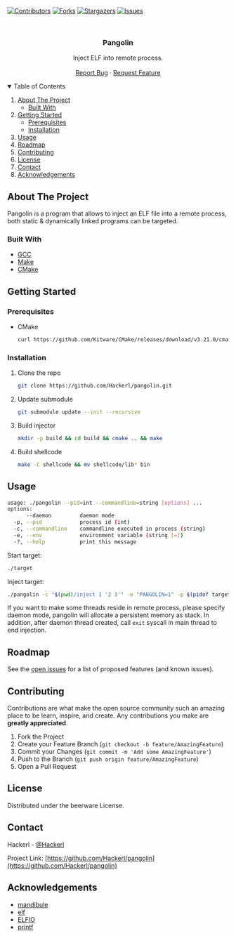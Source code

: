 <!-- PROJECT SHIELDS -->
<!--
*** I'm using markdown "reference style" links for readability.
*** Reference links are enclosed in brackets [ ] instead of parentheses ( ).
*** See the bottom of this document for the declaration of the reference variables
*** for contributors-url, forks-url, etc. This is an optional, concise syntax you may use.
*** https://www.markdownguide.org/basic-syntax/#reference-style-links
-->
[![Contributors][contributors-shield]][contributors-url]
[![Forks][forks-shield]][forks-url]
[![Stargazers][stars-shield]][stars-url]
[![Issues][issues-shield]][issues-url]



<!-- PROJECT LOGO -->
<br />
<p align="center">
  <h3 align="center">Pangolin</h3>

  <p align="center">
    Inject ELF into remote process.
    <br />
    <br />
    <a href="https://github.com/Hackerl/pangolin/issues">Report Bug</a>
    ·
    <a href="https://github.com/Hackerl/pangolin/issues">Request Feature</a>
  </p>
</p>



<!-- TABLE OF CONTENTS -->
<details open="open">
  <summary>Table of Contents</summary>
  <ol>
    <li>
      <a href="#about-the-project">About The Project</a>
      <ul>
        <li><a href="#built-with">Built With</a></li>
      </ul>
    </li>
    <li>
      <a href="#getting-started">Getting Started</a>
      <ul>
        <li><a href="#prerequisites">Prerequisites</a></li>
        <li><a href="#installation">Installation</a></li>
      </ul>
    </li>
    <li><a href="#usage">Usage</a></li>
    <li><a href="#roadmap">Roadmap</a></li>
    <li><a href="#contributing">Contributing</a></li>
    <li><a href="#license">License</a></li>
    <li><a href="#contact">Contact</a></li>
    <li><a href="#acknowledgements">Acknowledgements</a></li>
  </ol>
</details>



<!-- ABOUT THE PROJECT -->
## About The Project

Pangolin is a program that allows to inject an ELF file into a remote process, both static & dynamically linked programs can be targeted.

### Built With

* [GCC](https://gcc.gnu.org)
* [Make](https://www.gnu.org/software/make)
* [CMake](https://cmake.org)



<!-- GETTING STARTED -->
## Getting Started

### Prerequisites

* CMake
  ```sh
  curl https://github.com/Kitware/CMake/releases/download/v3.21.0/cmake-3.21.0-linux-x86_64.sh | sh
  ```

### Installation

1. Clone the repo
   ```sh
   git clone https://github.com/Hackerl/pangolin.git
   ```
2. Update submodule
   ```sh
   git submodule update --init --recursive
   ```
3. Build injector
   ```sh
   mkdir -p build && cd build && cmake .. && make
   ```
4. Build shellcode
   ```sh
   make -C shellcode && mv shellcode/lib* bin
   ```



<!-- USAGE EXAMPLES -->
## Usage

```sh
usage: ./pangolin --pid=int --commandline=string [options] ...
options:
      --daemon         daemon mode
  -p, --pid            process id (int)
  -c, --commandline    commandline executed in process (string)
  -e, --env            environment variable (string [=])
  -?, --help           print this message
```

Start target:
```sh
./target
```

Inject target:
```sh
./pangolin -c "$(pwd)/inject 1 '2 3'" -e "PANGOLIN=1" -p $(pidof target)
```

If you want to make some threads reside in remote process, please specify daemon mode, pangolin will allocate a persistent memory as stack. In addition, after daemon thread created, call ```exit``` syscall in main thread to end injection.



<!-- ROADMAP -->
## Roadmap

See the [open issues](https://github.com/Hackerl/pangolin/issues) for a list of proposed features (and known issues).



<!-- CONTRIBUTING -->
## Contributing

Contributions are what make the open source community such an amazing place to be learn, inspire, and create. Any contributions you make are **greatly appreciated**.

1. Fork the Project
2. Create your Feature Branch (`git checkout -b feature/AmazingFeature`)
3. Commit your Changes (`git commit -m 'Add some AmazingFeature'`)
4. Push to the Branch (`git push origin feature/AmazingFeature`)
5. Open a Pull Request



<!-- LICENSE -->
## License

Distributed under the beerware License.



<!-- CONTACT -->
## Contact

Hackerl - [@Hackerl](https://github.com/Hackerl)

Project Link: [https://github.com/Hackerl/pangolin](https://github.com/Hackerl/pangolin)



<!-- ACKNOWLEDGEMENTS -->
## Acknowledgements
* [mandibule](https://github.com/ixty/mandibule)
* [elf](https://github.com/MikhailProg/elf)
* [ELFIO](https://github.com/serge1/ELFIO)
* [printf](https://github.com/mpaland/printf)



<!-- MARKDOWN LINKS & IMAGES -->
<!-- https://www.markdownguide.org/basic-syntax/#reference-style-links -->
[contributors-shield]: https://img.shields.io/github/contributors/Hackerl/pangolin.svg?style=for-the-badge
[contributors-url]: https://github.com/Hackerl/pangolin/graphs/contributors
[forks-shield]: https://img.shields.io/github/forks/Hackerl/pangolin.svg?style=for-the-badge
[forks-url]: https://github.com/Hackerl/pangolin/network/members
[stars-shield]: https://img.shields.io/github/stars/Hackerl/pangolin.svg?style=for-the-badge
[stars-url]: https://github.com/Hackerl/pangolin/stargazers
[issues-shield]: https://img.shields.io/github/issues/Hackerl/pangolin.svg?style=for-the-badge
[issues-url]: https://github.com/Hackerl/pangolin/issues